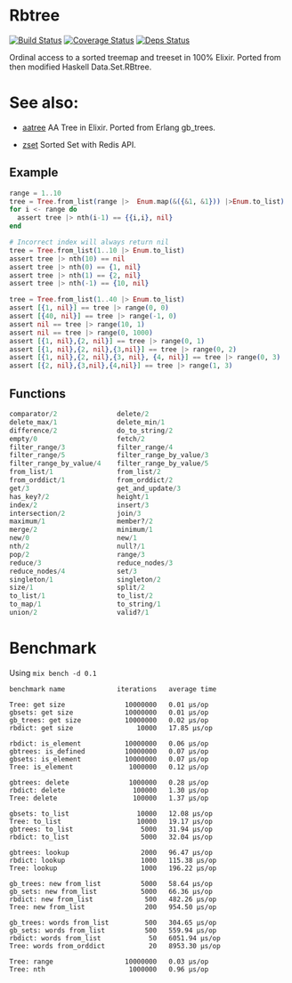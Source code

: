 # Rbtree
[![Build Status](https://travis-ci.org/rickyhan/rbtree.svg?branch=master)](https://travis-ci.org/rickyhan/rbtree)
[![Coverage Status](https://coveralls.io/repos/github/rickyhan/rbtree/badge.svg?branch=master)](https://coveralls.io/github/rickyhan/rbtree?branch=master)
[![Deps Status](https://beta.hexfaktor.org/badge/all/github/rickyhan/rbtree.svg)](https://beta.hexfaktor.org/github/rickyhan/rbtree)

Ordinal access to a sorted treemap and treeset in 100% Elixir. Ported from then modified Haskell Data.Set.RBtree.

# See also:

* [aatree](https://github.com/rickyhan/aatree)
  AA Tree in Elixir. Ported from Erlang gb_trees.

* [zset](https://github.com/rickyhan/zset)
  Sorted Set with Redis API.

## Example

```elixir
range = 1..10
tree = Tree.from_list(range |>  Enum.map(&({&1, &1})) |>Enum.to_list)
for i <- range do
  assert tree |> nth(i-1) == {{i,i}, nil}
end

# Incorrect index will always return nil
tree = Tree.from_list(1..10 |> Enum.to_list)
assert tree |> nth(10) == nil
assert tree |> nth(0) == {1, nil}
assert tree |> nth(1) == {2, nil}
assert tree |> nth(-1) == {10, nil}

tree = Tree.from_list(1..40 |> Enum.to_list)
assert [{1, nil}] == tree |> range(0, 0)
assert [{40, nil}] == tree |> range(-1, 0)
assert nil == tree |> range(10, 1)
assert nil == tree |> range(0, 1000)
assert [{1, nil},{2, nil}] == tree |> range(0, 1)
assert [{1, nil},{2, nil},{3,nil}] == tree |> range(0, 2)
assert [{1, nil},{2, nil},{3, nil}, {4, nil}] == tree |> range(0, 3)
assert [{2, nil},{3,nil},{4,nil}] == tree |> range(1, 3)
```

## Functions

```elixir
comparator/2               delete/2
delete_max/1               delete_min/1
difference/2               do_to_string/2
empty/0                    fetch/2
filter_range/3             filter_range/4
filter_range/5             filter_range_by_value/3
filter_range_by_value/4    filter_range_by_value/5
from_list/1                from_list/2
from_orddict/1             from_orddict/2
get/3                      get_and_update/3
has_key?/2                 height/1
index/2                    insert/3
intersection/2             join/3
maximum/1                  member?/2
merge/2                    minimum/1
new/0                      new/1
nth/2                      null?/1
pop/2                      range/3
reduce/3                   reduce_nodes/3
reduce_nodes/4             set/3
singleton/1                singleton/2
size/1                     split/2
to_list/1                  to_list/2
to_map/1                   to_string/1
union/2                    valid?/1
``````

# Benchmark

Using `mix bench -d 0.1`

```
benchmark name             iterations   average time

Tree: get size               10000000   0.01 µs/op
gbsets: get size             10000000   0.01 µs/op
gb_trees: get size           10000000   0.02 µs/op
rbdict: get size                10000   17.85 µs/op

rbdict: is_element           10000000   0.06 µs/op
gbtrees: is_defined          10000000   0.07 µs/op
gbsets: is_element           10000000   0.07 µs/op
Tree: is_element              1000000   0.12 µs/op

gbtrees: delete               1000000   0.28 µs/op
rbdict: delete                 100000   1.30 µs/op
Tree: delete                   100000   1.37 µs/op

gbsets: to_list                 10000   12.08 µs/op
Tree: to_list                   10000   19.17 µs/op
gbtrees: to_list                 5000   31.94 µs/op
rbdict: to_list                  5000   32.04 µs/op

gbtrees: lookup                  2000   96.47 µs/op
rbdict: lookup                   1000   115.38 µs/op
Tree: lookup                     1000   196.22 µs/op

gb_trees: new from_list          5000   58.64 µs/op
gb_sets: new from_list           5000   66.36 µs/op
rbdict: new from_list             500   482.26 µs/op
Tree: new from_list               200   954.50 µs/op

gb_trees: words from_list         500   304.65 µs/op
gb_sets: words from_list          500   559.94 µs/op
rbdict: words from_list            50   6051.94 µs/op
Tree: words from_orddict           20   8953.30 µs/op

Tree: range                  10000000   0.03 µs/op
Tree: nth                     1000000   0.96 µs/op

```

